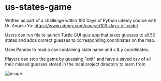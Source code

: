 # us-states-game


Written as part of a challenge within 100 Days of Python udemy course with Dr. Angela Yu: https://www.udemy.com/course/100-days-of-code/

Users can run file to launch Turtle GUI quiz app that takes guesses to all 50 states and adds correct guesses to corresponding coordinates on the map.

Uses Pandas to read a csv containing state name and x & y coordinates.

Players can stop the game by guessing "exit" and have a saved csv of all their missed guesses stored in the local project directory to learn from.


![image](https://user-images.githubusercontent.com/77470585/152033515-dc52fd71-5ecd-44bf-be8d-f9dd6e185f8f.png)

